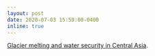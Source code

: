 ```yaml
---
layout: post
date: 2020-07-03 15:59:00-0400
inline: true
---
```


[Glacier melting and water security in Central Asia]( https://centralasiawater.blog/). 
